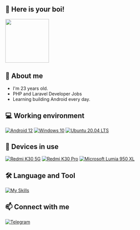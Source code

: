 ## 👋 Here is your boi!


<img height="137px" src="https://github-readme-stats.vercel.app/api?username=dinhsan2000&hide_title=true&hide_border=true&show_icons=true&include_all_commits=true&count_private=true&line_height=21&text_color=000&icon_color=000&bg_color=0,ea6161,ffc64d,fffc4d,52fa5a&theme=graywhite" />

## 🤗 About me
- I'm 23 years old.
- PHP and Laravel Developer Jobs
- Learning building Android every day.

## 💻 Working environment
[![Android 12](https://img.shields.io/badge/Android_12-3DDC84?style=for-the-badge&logo=android&logoColor=white)](https://www.android.com/android-12/)
[![Windows 10](https://img.shields.io/badge/Windows_10-0078D6?style=for-the-badge&logo=windows&logoColor=white)](https://www.microsoft.com/en-us/windows/windows-11)
[![Ubuntu 20.04 LTS](https://img.shields.io/badge/Ubuntu_20.04_LTS-294172?style=for-the-badge&logo=ubuntu&logoColor=orange)](https://ubuntu.com)

## 📱 Devices in use
[![Redmi K30 5G](https://img.shields.io/badge/Redmi_K30_5G-fd4900?style=for-the-badge&logo=xiaomi&logoColor=ffffff)](https://www.mi.com/redmik30pro)
[![Redmi K30 Pro](https://img.shields.io/badge/Redmi_K30_Pro-fd4900?style=for-the-badge&logo=xiaomi&logoColor=ffffff)](https://www.mi.com/redmik30pro)
[![Microsoft Lumia 950 XL](https://img.shields.io/badge/Microsoft_Lumia_950_XL-294172?style=for-the-badge&logo=microsoft&logoColor=white)](https://www.mi.com/redmik30pro)

## 🛠 Language and Tool
[![My Skills](https://skills.thijs.gg/icons?i=html,css,js,bootstrap,php,mysql,laravel)](#)

## 📫 Connect with me
[![Telegram](https://img.shields.io/badge/Telegram-0088cc?style=for-the-badge&logo=telegram&logoColor=ffffff)](https://t.me/san2k)